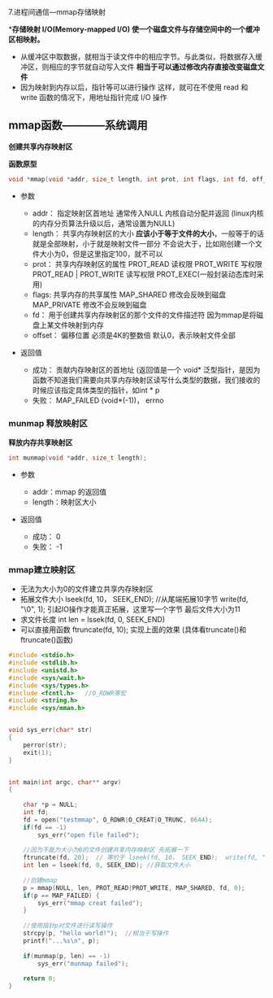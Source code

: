 

7.进程间通信—mmap存储映射

 ***存储映射 I/O(Memory-mapped I/O) 使一个磁盘文件与存储空间中的一个缓冲区相映射。**  

* 从缓冲区中取数据，就相当于读文件中的相应字节。与此类似，将数据存入缓冲区，则相应的字节就自动写入文件 **相当于可以通过修改内存直接改变磁盘文件**  
* 因为映射到内存以后，指针等可以进行操作    这样，就可在不使用 read 和 write 函数的情况下，用地址指针完成 I/O 操作  


## mmap函数————系统调用

**创建共享内存映射区** 

**函数原型**
```c
void *mmap(void *addr, size_t length, int prot, int flags, int fd, off_t offset);
```

* 参数
    * addr：    指定映射区首地址  通常传入NULL  内核自动分配并返回 (linux内核的内存分页算法升级以后，通常设置为NULL)
    * length：  共享内存映射区的大小  **应该小于等于文件的大小**，一般等于的话就是全部映射，小于就是映射文件一部分  不会说大于，比如刚创建一个文件大小为0，但是这里指定100，就不可以
    * prot：    共享内存映射区的属性    PROT_READ 读权限   PROT_WRITE 写权限      PROT_READ | PROT_WRITE   读写权限     PROT_EXEC(一般封装动态库时采用)
    * flags:    共享内存的共享属性   MAP_SHARED 修改会反映到磁盘           MAP_PRIVATE 修改不会反映到磁盘
    * fd：      用于创建共享内存映射区的那个文件的文件描述符   因为mmap是将磁盘上某文件映射到内存  
    * offset：  偏移位置    必须是4K的整数倍   默认0，表示映射文件全部 

* 返回值
    * 成功：    贡献内存映射区的首地址   (返回值是一个 void* 泛型指针，是因为函数不知道我们需要向共享内存映射区读写什么类型的数据，我们接收的时候应该指定具体类型的指针，如int * p
    * 失败：    MAP_FAILED (void*(-1))， errno

### munmap 释放映射区

**释放内存共享映射区**

```c
int munmap(void *addr, size_t length);
```
* 参数
    * addr：mmap 的返回值
    * length：映射区大小

* 返回值
    * 成功： 0
    * 失败： -1

### mmap建立映射区  

* 无法为大小为0的文件建立共享内存映射区  
* 拓展文件大小  lseek(fd, 10， SEEK_END); //从尾端拓展10字节  write(fd, "\0", 1); 引起IO操作才能真正拓展，这里写一个字节  最后文件大小为11  
* 求文件长度 int len = lssek(fd, 0, SEEK_END)
* 可以直接用函数 ftruncate(fd, 10);  实现上面的效果   (具体看truncate()和ftruncate()函数)


```c
#include <stdio.h>
#include <stdlib.h>
#include <unistd.h>
#include <sys/wait.h>
#include <sys/types.h>
#include <fcntl.h>   //O_RDWR等宏
#include <string.h>
#include <sys/mman.h>


void sys_err(char* str)
{
	perror(str);
	exit(1);
}


int main(int argc, char** argv) 
{
	
	char *p = NULL;
	int fd;
	fd = open("testmmap", O_RDWR|O_CREAT|O_TRUNC, 0644);
	if(fd == -1)
		sys_err("open file failed");
	
	//因为不能为大小为0的文件创建共享内存映射区 先拓展一下 
	ftruncate(fd, 20);  // 等价于 lseek(fd, 10， SEEK_END);  write(fd, "\0", 1);
	int len = lseek(fd, 0, SEEK_END); //获取文件大小  
	
	//创建mmap
	p = mmap(NULL, len, PROT_READ|PROT_WRITE, MAP_SHARED, fd, 0);
	if(p == MAP_FAILED) {
		sys_err("mmap creat failed");
	}
	
	//使用指针p对文件进行读写操作  
	strcpy(p, "hello world!");  //相当于写操作
	printf("...%s\n", p);
	
	if(munmap(p, len) == -1)
		sys_err("munmap failed");
	
	return 0;
}



```

 



